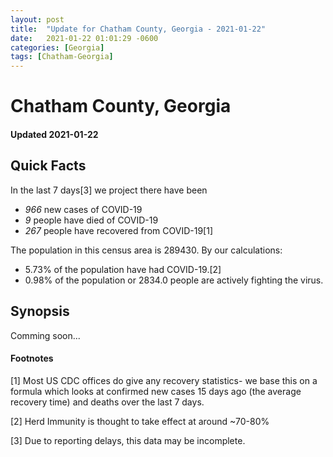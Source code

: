 ```yaml
---
layout: post
title:  "Update for Chatham County, Georgia - 2021-01-22"
date:   2021-01-22 01:01:29 -0600
categories: [Georgia]
tags: [Chatham-Georgia]
---
```


# Chatham County, Georgia
#### Updated 2021-01-22

## Quick Facts

In the last 7 days[3] we project there have been
- *966* new cases of COVID-19
- *9* people have died of COVID-19
- *267* people have recovered from COVID-19[1]

The population in this census area is 289430. By our calculations:
- 5.73% of the population have had COVID-19.[2]
- 0.98% of the population or 2834.0 people are actively fighting the virus.

## Synopsis

Comming soon...


#### Footnotes

[1] Most US CDC offices do give any recovery statistics- we base this on a formula which looks at confirmed new cases
15 days ago (the average recovery time) and deaths over the last 7 days.

[2] Herd Immunity is thought to take effect at around ~70-80%

[3] Due to reporting delays, this data may be incomplete.
 
    